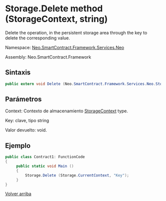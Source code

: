 # Storage.Delete method (StorageContext, string)

Delete the operation, in the persistent storage area through the key to delete the corresponding value.

Namespace: [Neo.SmartContract.Framework.Services.Neo](../../neo.md)

Assembly: Neo.SmartContract.Framework

## Sintaxis

```c#
public extern void Delete (Neo.SmartContract.Framework.Services.Neo.StorageContext context, byte[] key)
```

## Parámetros

Context: Contexto de almacenamiento [StorageContext](../StorageContex.md) type.

Key: clave, tipo string

Valor devuelto: void.

## Ejemplo

```c#
public class Contract1: FunctionCode
{
     public static void Main ()
     {
         Storage.Delete (Storage.CurrentContext, "Key");
     }
}
```



[Volver arriba](../Storage.md)
